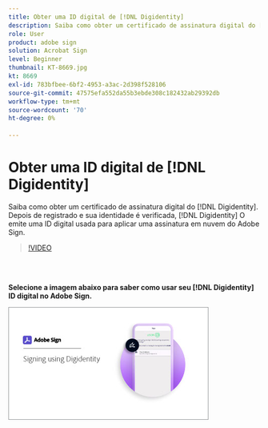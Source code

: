 ```yaml
---
title: Obter uma ID digital de [!DNL Digidentity]
description: Saiba como obter um certificado de assinatura digital do [!DNL Digidentity]
role: User
product: adobe sign
solution: Acrobat Sign
level: Beginner
thumbnail: KT-8669.jpg
kt: 8669
exl-id: 783bfbee-6bf2-4953-a3ac-2d398f528106
source-git-commit: 47575efa552da55b3ebde308c182432ab29392db
workflow-type: tm+mt
source-wordcount: '70'
ht-degree: 0%

---
```


# Obter uma ID digital de [!DNL Digidentity]

Saiba como obter um certificado de assinatura digital do [!DNL Digidentity]. Depois de registrado e sua identidade é verificada, [!DNL Digidentity] O emite uma ID digital usada para aplicar uma assinatura em nuvem do Adobe Sign.

>[!VIDEO](https://video.tv.adobe.com/v/337067?hidetitle=true)

<br> 

**Selecione a imagem abaixo para saber como usar seu [!DNL Digidentity] ID digital no Adobe Sign.**

[![imagem](assets/Digidentitysign_400.png)](digidentity-sign.md)
